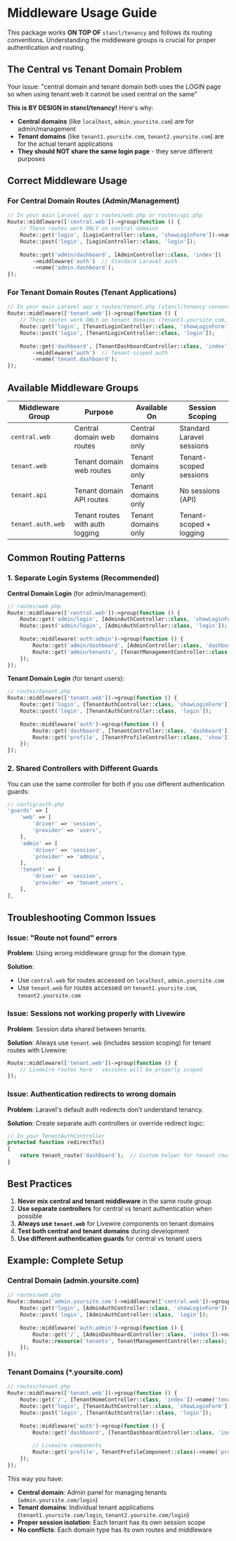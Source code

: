 # Middleware Usage Guide

This package works **ON TOP OF** `stancl/tenancy` and follows its routing conventions. Understanding the middleware groups is crucial for proper authentication and routing.

## The Central vs Tenant Domain Problem

Your issue: "central domain and tenant domain both uses the LOGIN page so when using tenant.web it cannot be used central on the same"

**This is BY DESIGN in stancl/tenancy!** Here's why:

- **Central domains** (like `localhost`, `admin.yoursite.com`) are for admin/management
- **Tenant domains** (like `tenant1.yoursite.com`, `tenant2.yoursite.com`) are for the actual tenant applications
- **They should NOT share the same login page** - they serve different purposes

## Correct Middleware Usage

### For Central Domain Routes (Admin/Management)

```php
// In your main Laravel app's routes/web.php or routes/api.php
Route::middleware(['central.web'])->group(function () {
    // These routes work ONLY on central domains
    Route::get('login', [LoginController::class, 'showLoginForm'])->name('login');
    Route::post('login', [LoginController::class, 'login']);
    
    Route::get('admin/dashboard', [AdminController::class, 'index'])
        ->middleware('auth')  // Standard Laravel auth
        ->name('admin.dashboard');
});
```

### For Tenant Domain Routes (Tenant Applications)

```php
// In your main Laravel app's routes/tenant.php (stancl/tenancy convention)
Route::middleware(['tenant.web'])->group(function () {
    // These routes work ONLY on tenant domains (tenant1.yoursite.com, etc.)
    Route::get('login', [TenantLoginController::class, 'showLoginForm'])->name('tenant.login');
    Route::post('login', [TenantLoginController::class, 'login']);
    
    Route::get('dashboard', [TenantDashboardController::class, 'index'])
        ->middleware('auth')  // Tenant-scoped auth
        ->name('tenant.dashboard');
});
```

## Available Middleware Groups

| Middleware Group | Purpose | Available On | Session Scoping |
|------------------|---------|--------------|-----------------|
| `central.web` | Central domain web routes | Central domains only | Standard Laravel sessions |
| `tenant.web` | Tenant domain web routes | Tenant domains only | Tenant-scoped sessions |
| `tenant.api` | Tenant domain API routes | Tenant domains only | No sessions (API) |
| `tenant.auth.web` | Tenant routes with auth logging | Tenant domains only | Tenant-scoped + logging |

## Common Routing Patterns

### 1. Separate Login Systems (Recommended)

**Central Domain Login** (for admin/management):
```php
// routes/web.php
Route::middleware(['central.web'])->group(function () {
    Route::get('admin/login', [AdminAuthController::class, 'showLoginForm'])->name('admin.login');
    Route::post('admin/login', [AdminAuthController::class, 'login']);
    
    Route::middleware('auth:admin')->group(function () {
        Route::get('admin/dashboard', [AdminController::class, 'dashboard']);
        Route::get('admin/tenants', [TenantManagementController::class, 'index']);
    });
});
```

**Tenant Domain Login** (for tenant users):
```php
// routes/tenant.php  
Route::middleware(['tenant.web'])->group(function () {
    Route::get('login', [TenantAuthController::class, 'showLoginForm'])->name('login');
    Route::post('login', [TenantAuthController::class, 'login']);
    
    Route::middleware('auth')->group(function () {
        Route::get('dashboard', [TenantController::class, 'dashboard']);
        Route::get('profile', [TenantProfileController::class, 'show']);
    });
});
```

### 2. Shared Controllers with Different Guards

You can use the same controller for both if you use different authentication guards:

```php
// config/auth.php
'guards' => [
    'web' => [
        'driver' => 'session',
        'provider' => 'users',
    ],
    'admin' => [
        'driver' => 'session', 
        'provider' => 'admins',
    ],
    'tenant' => [
        'driver' => 'session',
        'provider' => 'tenant_users',
    ],
],
```

## Troubleshooting Common Issues

### Issue: "Route not found" errors

**Problem**: Using wrong middleware group for the domain type.

**Solution**: 
- Use `central.web` for routes accessed on `localhost`, `admin.yoursite.com`
- Use `tenant.web` for routes accessed on `tenant1.yoursite.com`, `tenant2.yoursite.com`

### Issue: Sessions not working properly with Livewire

**Problem**: Session data shared between tenants.

**Solution**: Always use `tenant.web` (includes session scoping) for tenant routes with Livewire:

```php
Route::middleware(['tenant.web'])->group(function () {
    // Livewire routes here - sessions will be properly scoped
});
```

### Issue: Authentication redirects to wrong domain

**Problem**: Laravel's default auth redirects don't understand tenancy.

**Solution**: Create separate auth controllers or override redirect logic:

```php
// In your TenantAuthController
protected function redirectTo()
{
    return tenant_route('dashboard');  // Custom helper for tenant routes
}
```

## Best Practices

1. **Never mix central and tenant middleware** in the same route group
2. **Use separate controllers** for central vs tenant authentication when possible
3. **Always use `tenant.web`** for Livewire components on tenant domains
4. **Test both central and tenant domains** during development
5. **Use different authentication guards** for central vs tenant users

## Example: Complete Setup

### Central Domain (admin.yoursite.com)
```php
// routes/web.php
Route::domain('admin.yoursite.com')->middleware(['central.web'])->group(function () {
    Route::get('login', [AdminAuthController::class, 'showLoginForm'])->name('admin.login');
    Route::post('login', [AdminAuthController::class, 'login']);
    
    Route::middleware('auth:admin')->group(function () {
        Route::get('/', [AdminDashboardController::class, 'index'])->name('admin.home');
        Route::resource('tenants', TenantManagementController::class);
    });
});
```

### Tenant Domains (*.yoursite.com)
```php
// routes/tenant.php
Route::middleware(['tenant.web'])->group(function () {
    Route::get('/', [TenantHomeController::class, 'index'])->name('tenant.home');
    Route::get('login', [TenantAuthController::class, 'showLoginForm'])->name('login');
    Route::post('login', [TenantAuthController::class, 'login']);
    
    Route::middleware('auth')->group(function () {
        Route::get('dashboard', [TenantDashboardController::class, 'index'])->name('dashboard');
        
        // Livewire components
        Route::get('profile', TenantProfileComponent::class)->name('profile');
    });
});
```

This way you have:
- **Central domain**: Admin panel for managing tenants (`admin.yoursite.com/login`)
- **Tenant domains**: Individual tenant applications (`tenant1.yoursite.com/login`, `tenant2.yoursite.com/login`)
- **Proper session isolation**: Each tenant has its own session scope
- **No conflicts**: Each domain type has its own routes and middleware
